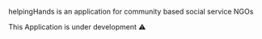 helpingHands is an application for community based social service NGOs


This Application is under development ⚠
 

